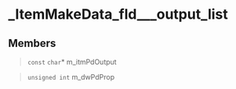 # _ItemMakeData_fld___output_list
 
## Members
 
> `const` `char`* m_itmPdOutput
 
> `unsigned int` m_dwPdProp
 
